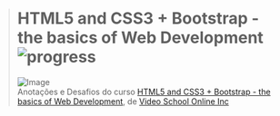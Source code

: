 ># **HTML5 and CSS3 + Bootstrap - the basics of Web Development** ![progress](http://progressed.io/bar/7?title=completed "progress")
> ![Image](https://udemy-images.udemy.com/course/240x135/1210652_57e9_3.jpg)  
> Anotações e Desafios do curso [HTML5 and CSS3 + Bootstrap - the basics of Web Development](https://www.udemy.com/html-css-bootstrap-build-your-first-website-today/), de [Video School Online Inc](https://www.udemy.com/user/phil-ebiner/)
